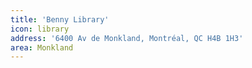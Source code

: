 ```yaml
---
title: 'Benny Library'
icon: library
address: '6400 Av de Monkland, Montréal, QC H4B 1H3'
area: Monkland
---
```


